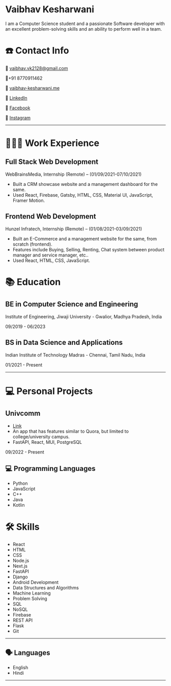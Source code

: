 # Vaibhav Kesharwani

I am a Computer Science student and a passionate Software developer with an excellent problem-solving skills and an ability to perform well in a team.

# ☎️ Contact Info

📧 vaibhav.vk2128@gmail.com

📱+91 8770911462

🔗 [vaibhav-kesharwani.me](vaibhav-kesharwani.me)

🔗 [LinkedIn](https://www.linkedin.com/in/vaibhav-kesharwani-5b8137111/)

🔗 [Facebook](https://www.facebook.com/vaibhav.vk28/)

🔗 [Instagram](https://www.instagram.com/vk_2128/)

---

# **👩🏻‍💻** Work Experience

## Full Stack Web Development

WebBrainsMedia, Internship (Remote) – (01/09/2021-07/10/2021)

- Built a CRM showcase website and a management dashboard for the same.
- Used React, Firebase, Gatsby, HTML, CSS, Material UI, JavaScript, Framer Motion.

## Frontend Web Development

Hunzel Infratech, Internship (Remote) – (01/08/2021-03/09/2021)

- Built an E-Commerce and a management website for the same, from scratch (frontend).
- Features include Buying, Selling, Renting, Chat system between product manager and service manager, etc..
- Used React, HTML, CSS, JavaScript.

# 📚 Education

## **BE in Computer Science and Engineering**

Institute of Engineering, Jiwaji University -
Gwalior, Madhya Pradesh, India

09/2019 - 06/2023

## **BS in Data Science and Applications**

Indian Institute of Technology Madras -
Chennai, Tamil Nadu, India

01/2021 - Present

---

# 💻 Personal Projects

## Univcomm

- [Link](https://github.com/minor-project-1)
- An app that has features similar to Quora, but limited to college/university campus.
- FastAPI, React, MUI, PostgreSQL

09/2022 - Present

## 💻 Programming Languages

- Python
- JavaScript
- C++
- Java
- Kotlin

# 🛠 Skills

- React
- HTML
- CSS
- Node.js
- Next.js
- FastAPI
- Django
- Android Development
- Data Structures and Algorithms
- Machine Learning
- Problem Solving
- SQL
- NoSQL
- Firebase
- REST API
- Flask
- Git

---

## 🗣 Languages

- English
- Hindi

---
